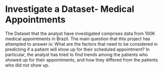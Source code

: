 # Investigate a Dataset- Medical Appointments
The Dataset that the analyst have investigated comprises data from 100K medical appointments in Brazil.
The main question that this project has attempted to answer is: What are the factors that need to be considered in predicting if a patient will show up for their scheduled appointment?
In particular, the analyst has tried to find trends among the patients who showed up for their appointments, and how they differed from the patients who did not show up.
